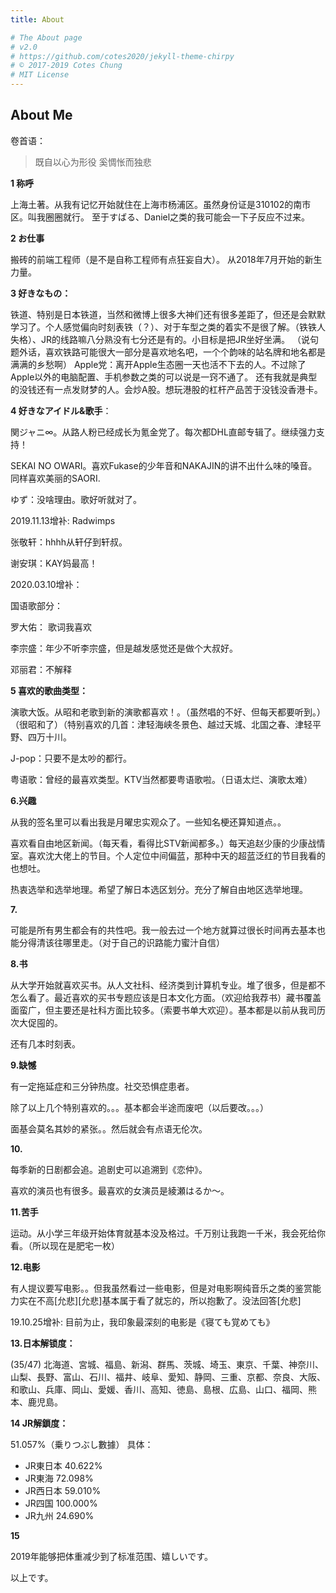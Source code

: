 ```yaml
---
title: About

# The About page
# v2.0
# https://github.com/cotes2020/jekyll-theme-chirpy
# © 2017-2019 Cotes Chung
# MIT License
---
```


## About Me 

卷首语：
>既自以心为形役 奚惆怅而独悲


**1 称呼**

上海土著。从我有记忆开始就住在上海市杨浦区。虽然身份证是310102的南市区。叫我圈圈就行。
至于すばる、Daniel之类的我可能会一下子反应不过来。

**2 お仕事**

搬砖的前端工程师（是不是自称工程师有点狂妄自大）。
从2018年7月开始的新生力量。

**3 好きなもの：**

铁道、特别是日本铁道，当然和微博上很多大神们还有很多差距了，但还是会默默学习了。个人感觉偏向时刻表铁（？）、对于车型之类的着实不是很了解。（铁铁人失格）、JR的线路嘛八分熟没有七分还是有的。小目标是把JR坐好坐满。
（说句题外话，喜欢铁路可能很大一部分是喜欢地名吧，一个个韵味的站名牌和地名都是满满的乡愁啊）
Apple党：离开Apple生态圈一天也活不下去的人。不过除了Apple以外的电脑配置、手机参数之类的可以说是一窍不通了。
还有我就是典型的没钱还有一点发财梦的人。会炒A股。想玩港股的杠杆产品苦于没钱没香港卡。

**4 好きなアイドル&歌手**：

関ジャニ∞。从路人粉已经成长为氪金党了。每次都DHL直邮专辑了。继续强力支持！

SEKAI NO OWARI。喜欢Fukase的少年音和NAKAJIN的讲不出什么味的嗓音。同样喜欢美丽的SAORI.

ゆず：没啥理由。歌好听就对了。

2019.11.13增补: Radwimps

张敬轩：hhhh从轩仔到轩叔。

谢安琪：KAY妈最高！

2020.03.10增补：

国语歌部分：

罗大佑： 歌词我喜欢

李宗盛：年少不听李宗盛，但是越发感觉还是做个大叔好。

邓丽君：不解释

**5 喜欢的歌曲类型：**

演歌大饭。从昭和老歌到新的演歌都喜欢！。（虽然唱的不好、但每天都要听到。）（很昭和了）（特别喜欢的几首：津轻海峡冬景色、越过天城、北国之春、津轻平野、四万十川。

J-pop：只要不是太吵的都行。

粤语歌：曾经的最喜欢类型。KTV当然都要粤语歌啦。（日语太烂、演歌太难）

**6.兴趣**

从我的签名里可以看出我是月曜忠实观众了。一些知名梗还算知道点。。

喜欢看自由地区新闻。（每天看，看得比STV新闻都多。）每天追赵少康的少康战情室。喜欢沈大佬上的节目。个人定位中间偏蓝，那种中天的超蓝泛红的节目我看的也想吐。

热衷选举和选举地理。希望了解日本选区划分。充分了解自由地区选举地理。

**7.**

可能是所有男生都会有的共性吧。我一般去过一个地方就算过很长时间再去基本也能分得清该往哪里走。（对于自己的识路能力蜜汁自信）

**8.书**

从大学开始就喜欢买书。从人文社科、经济类到计算机专业。堆了很多，但是都不怎么看了。最近喜欢的买书专题应该是日本文化方面。（欢迎给我荐书）藏书覆盖面蛮广，但主要还是社科方面比较多。（索要书单大欢迎）。基本都是以前从我司历次大促囤的。

还有几本时刻表。

**9.缺憾**

有一定拖延症和三分钟热度。社交恐惧症患者。

除了以上几个特别喜欢的。。。基本都会半途而废吧（以后要改。。。）

面基会莫名其妙的紧张。。然后就会有点语无伦次。

**10.**

每季新的日剧都会追。追剧史可以追溯到《恋仲》。

喜欢的演员也有很多。最喜欢的女演员是綾瀬はるか～。

**11.苦手**

运动。从小学三年级开始体育就基本没及格过。千万别让我跑一千米，我会死给你看。（所以现在是肥宅一枚）

**12.电影**

有人提议要写电影。。但我虽然看过一些电影，但是对电影啊纯音乐之类的鉴赏能力实在不高[允悲][允悲]基本属于看了就忘的，所以抱歉了。没法回答[允悲]

19.10.25增补: 目前为止，我印象最深刻的电影是《寝ても覚めても》

**13.日本解锁度：**

(35/47)
北海道、宮城、福島、新潟、群馬、茨城、埼玉、東京、千葉、神奈川、山梨、長野、富山、石川、福井、岐阜、愛知、静岡、三重、京都、奈良、大阪、和歌山、兵庫、岡山、愛媛、香川、高知、徳島、島根、広島、山口、福岡、熊本、鹿児島。


**14 JR解鎖度：**

51.057%（乗りつぶし數據）
具体：	
* JR東日本   40.622% 
* JR東海	 72.098% 
* JR西日本   59.010% 
* JR四国	 100.000% 
* JR九州	 24.690% 

**15**

2019年能够把体重减少到了标准范围、嬉しいです。

以上です。

